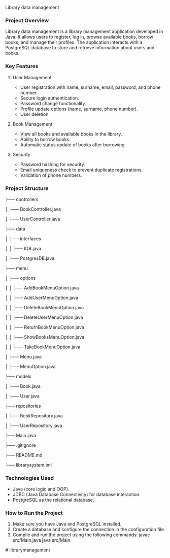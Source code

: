 Library data management

### Project Overview
Library data management is a library management application developed in Java. It allows users to register, log in, browse available books, borrow books, and manage their profiles. The application interacts with a PostgreSQL database to store and retrieve information about users and books.

### Key Features
1. User Management
   - User registration with name, surname, email, password, and phone number.
   - Secure login authentication.
   - Password change functionality.
   - Profile update options (name, surname, phone number).
   - User deletion.

2. Book Management
   - View all books and available books in the library.
   - Ability to borrow books.
   - Automatic status update of books after borrowing.

3. Security
   - Password hashing for security.
   - Email uniqueness check to prevent duplicate registrations.
   - Validation of phone numbers.

### Project Structure

├── controllers

│   ├── BookController.java

│   ├── UserController.java

├── data

│   ├── interfaces

│   │   ├── IDB.java

│   ├── PostgresDB.java

├── menu

│   ├── options

│   │   ├── AddBookMenuOption.java

│   │   ├── AddUserMenuOption.java

│   │   ├── DeleteBookMenuOption.java

│   │   ├── DeleteUserMenuOption.java

│   │   ├── ReturnBookMenuOption.java

│   │   ├── ShowBooksMenuOption.java

│   │   ├── TakeBookMenuOption.java

│   ├── Menu.java

│   ├── MenuOption.java

├── models

│   ├── Book.java

│   ├── User.java

├── repositories

│   ├── BookRepository.java

│   ├── UserRepository.java

├── Main.java

├── .gitignore

├── README.md

└── librarysystem.iml


### Technologies Used
- Java (core logic and OOP).
- JDBC (Java Database Connectivity) for database interaction.
- PostgreSQL as the relational database.

### How to Run the Project
1. Make sure you have Java and PostgreSQL installed.
2. Create a database and configure the connection in the configuration file.
3. Compile and run the project using the following commands:
     javac src/Main.java
   java src/Main
   
#   l i b r a r y m a n a g e m e n t  
 